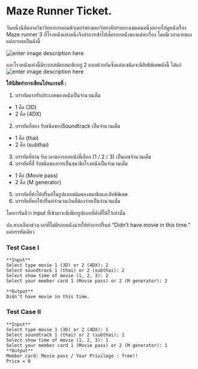 # Maze Runner Ticket.

วันหนึ่งนิสิตภาควิชาวิทยาการคอมพิวเตอร์ของมหาวิทยาลัยย่านบางเขนคนหนึ่งอยากไปดูหนังเรื่อง Maze runner 3 ที่โรงหนังแห่งหนึ่งจึงทำการเข้าไปเช็ครอบหนังของแต่ละเรื่อง โดยมีเวลาฉายของแต่ละรอบเป็นดังนี้

![enter image description here](https://lh3.googleusercontent.com/xRs66BBmUMeJOjAWZ_q-wVvGVYw-NSLTTeRZh1NEy78qMOr0E6U3EoaLFQpTJWokoMY9ohMfDnU)

และโรงหนังแห่งนี้มีระบบสมัครสมาชิกอยู่ 2 แบบด้วยกันซึ่งแต่ละชนิดจะมีสิทธิพิเศษดังนี้ ได้แก่
![enter image description here](https://lh3.googleusercontent.com/X1jxry6Eg8Qbl8UrCogPLh4qs8tK1loyUQClbOkaE1-bK86APadv2kBBicnxgx3RBe-CW8_KIjo)

**ให้นิสิตทำการเขียนโปรแกรมที่ :**
1. บรรทัดแรกรับประเภทของหนังเป็นจำนวนเต็ม
  - 1 คือ (3D)
  - 2 คือ (4DX)
2. บรรทัดที่สอง รับชนิดของSoundtrack เป็นจำนวนเต็ม
  - 1 คือ (thai)
  - 2 คือ (subthai)
3. บรรทัดที่สาม รับเวลาของรอบหนังที่เลือก (1 / 2 / 3) เป็นเลขจำนวนเต็ม
4. บรรทัดที่สี่ รับชนิดของการเป็นสมาชิกโรงหนังเป็นจำนวนเต็ม
  * 1 คือ (Movie pass)
  * 2 คือ (M generator)
5. บรรทัดที่ห้าให้ปริ้นท์ในรูปแบบชนิดของสมาชิกและสิทธิพิเศษ
6. บรรทัดที่หกให้ปริ้นท์จำนวนเงินที่ต้องจ่ายเป็นจำนวนเต็ม

โดยการันตีว่า input ที่เข้ามาจะมีเพียงรูปแบบที่ดังที่ให้ไว้เท่านั้น

ปล.หากเลือกช่วงเวลาที่ไม่มีรอบหนังฉายให้ทำการปริ้นท์  “Didn’t have movie in this time.” แค่บรรทัดเดียว

### Test Case I
```
**Input**
Select type movie 1 (3D) or 2 (4DX): 2
Select soundtrack 1 (thai) or 2 (subthai): 2
Select show time of movie (1, 2, 3): 2
Select your member card 1 (Movie pass) or 2 (M generator): 2

**Output**
Didn’t have movie in this time.
```
### Test Case II
```
**Input**
Select type movie 1 (3D) or 2 (4DX): 1
Select soundtrack 1 (thai) or 2 (subthai): 1
Select show time of movie (1, 2, 3): 1
Select your member card 1 (Movie pass) or 2 (M generator): 1
**Output**
Member card: Movie pass / Your Privilege : free!!
Price = 0
```
